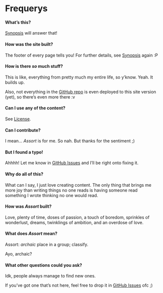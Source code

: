 # Frequerys
<!-- #SQUARK live!
| dest = frequerys
| title = Frequerys
| capt = Frequent Queries
| desc = Frequent queries related to Assort
| duality = light
| index = info
| shard = #INDEX
-->

#### What’s this?
[Synopsis](https://sup2point0.github.io/Assort/synopsis) will answer that!

#### How was the site built?
The footer of every page tells you! For further details, see [Synopsis](https://sup2point0.github.io/Assort/synopsis) again :P

#### How is there *so* much stuff?
This is like, everything from pretty much my entire life, so y’know. Yeah. It builds up.

Also, not everything in the [GitHub repo](https://github.com/Sup2point0/Assort) is even deployed to this site version (yet), so there’s even more there :v

#### Can I use any of the content?
See [License](https://sup2point0.github.io/Assort/license).

#### Can I contribute?
I mean... *Assort* is for me. So nah. But thanks for the sentiment ;)

#### But I found a typo!
Ahhhh! Let me know in [GitHub Issues](https://github.com/Sup2point0/Assort/issues) and I’ll be right onto fixing it.

#### Why do all of this?
What can I say, I just love creating content. The only thing that brings me more joy than writing things no one reads is having someone read something I wrote thinking no one would read.

#### How was *Assort* built?
Love, plenty of time, doses of passion, a touch of boredom, sprinkles of wonderlust, dreams, twinklings of ambition, and an overdose of love.

#### What does *Assort* mean?
Assort: *archaic* place in a group; classify.

Ayo, archaic?

#### What other questions could you ask?
Idk, people always manage to find new ones.

If you’ve got one that’s not here, feel free to drop it in [GitHub Issues](https://github.com/Sup2point0/Assort/issues) ofc ;)


<!-- #SQUARK only?

<style lang="scss">

h4 {
  color: var(--col-text-prot);
}

</style>

     #SQUARK only. -->
